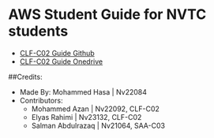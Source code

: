 # AWS Student Guide for NVTC students

- [CLF-C02 Guide Github](CLF-C02G.md)
- [CLF-C02 Guide Onedrive](CLF-C02O.md)




##Credits:
- Made By: Mohammed Hasa | Nv22084
- Contributors:
   - Mohammed Azan | Nv22092, CLF-C02
   - Elyas Rahimi | Nv23132, CLF-C02
   - Salman Abdulrazaq | Nv21064, SAA-C03
